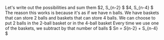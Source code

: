 Let's write out the possibilities and sum them 
$2, S_{n-2} $ 
$4, S_{n-4} $ 
The reason this works is because it's as if we have n balls. We have baskets that can store 2 balls and baskets that can store 4 balls. 
We can choose to put 2 balls in the 2-ball basket or in the 4-ball basket 
Every time we use one of the baskets, we subtract by that number of balls 
$ S*n = S*{n-2} + S_{n-4} $
